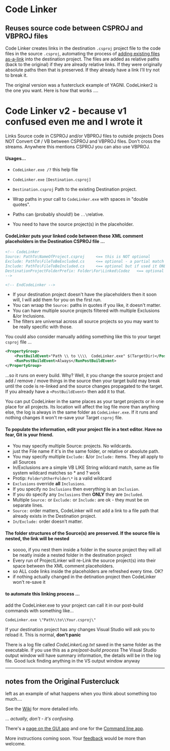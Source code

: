 # Code Linker 
## Reuses source code between CSPROJ and VBPROJ files

Code Linker creates links in the destination `.csproj` project file to the code files in the source `.csproj`, automating the process of [adding existing files as-a-link](https://msdn.microsoft.com/en-us/library/windows/apps/jj714082(v=vs.105).aspx) into the destination project. The files are added as relative paths (back to the original) if they are already relative links. If they were originally absolute paths then that is preserved.  If they already have a link I'll try not to break it.

The original version was a fustercluck example of YAGNI. CodeLinker2 is the one you want. Here is how that works ....

# Code Linker v2 - because v1 confused even me and I wrote it
Links Source code in CSPROJ and/or VBPROJ files to outside projects
Does NOT Convert C# / VB between CSPROJ and VBPROJ files.
Don't cross the streams.
Anywhere this mentions CSPROJ you can also use VBPROJ.

#### Usages...
- `CodeLinker.exe /?`  this help file
- `CodeLinker.exe` `[Destination.csproj]`
- `Destination.csproj`   Path to the existing Destination project.

- Wrap paths in your call to `CodeLinker.exe` with spaces in "double quotes".
- Paths can (probably should!) be `..\`relative.
- You need to have the source project(s) in the placeholder.


#### CodeLinker puts your linked code between these XML comment placeholders in the Destination CSPROJ file ...

```xml
<!-- CodeLinker
Source: PathTo\NameOfProject.csproj     <== this is NOT optional
Exclude: PathTo\FileToBeExcluded.cs     <== optional - a partial match will exclude it. Works like wildcard in DOS
Include: PathTo\FileToBeIncluded.cs     <== optional but if used it ONLY includes matches. Works like wildcard in DOS
DestinationProjectFolderPrefix: Folder\For\Linked\Codez   <== optional folder to nest linked code in
-->
```
```xml
<!-- EndCodeLinker -->
```

- If your destination project doesn't have the placeholders then it soon will, I will add them for you on the first run.
- You can wraap the `Source:` paths in quotes if you like, it doesn't matter.
- You can have multiple source projects filtered with multiple Exclusions &/or Inclusions. 
- The filters are universal across all source projects so you may want to be really specific with those.

You could also consider manually adding something like this to your target `csproj` file ...
```xml
<PropertyGroup>
    <PostBuildEvent>"Path \\ to \\\\  CodeLinker.exe" $(TargetDir)</PostBuildEvent>
    <RunPostBuildEvent>Always</RunPostBuildEvent>
</PropertyGroup>
```
...so it runs on every build. Why? Well, it you change the source project and add / remove / move things in the source then your target build may break until the code is re-linked and the source changes propagated to the target. If you already have a `<PostBuildEvent>` then add it to that.

You can put CodeLinker in the same places as your target projects or in one place for all projects. Its location will affect the log file more than anything else, the log is always in the same folder as `CodeLinker.exe`. If it runs and nothing changes it won't re-save your Target `csproj` file.

#### To populate the information, edit your project file in a text editor. Have no fear, Git is your friend.

- You may specify multiple Source: projects. No wildcards.
- just the File name if it's in the same folder, or relative or absolute path.
- You may specify multiple `Exclude:` &/or `Include:` items. They all apply to all Sources
- In/Exclusions are a simple VB LIKE String wildcard match, same as file system wildcard matches so * and ? work
- Protip: `Folder\OtherFolder\*` is a valid wildcard
- `Exclusions` override **all** `Inclusions`.
- If you specify no `Inclusions` then everything is an `Inclusion`.
- If you do specify any `Inclusions` then **ONLY** they are `Included`.
- Multiple `Source:` or `Exclude:` or `Include:` are ok - they must be on separate lines.
- `Source:` order matters, CodeLinker will not add a link to a file path that already exists in the Destination project.
- `In/Exclude:` order doesn't matter.

#### The folder structures of the Source(s) are preserved. If the source file is nested, the link will be nested
- soooo, if you nest them inside a folder in the source project they will all be neatly inside a nested folder in the destination project
- Every run of ProjectLinker will re-Link the source project(s) into their space between the XML comment placeholders.
- so ALL code links inside the placeholders are refreshed every time. OK?
- if nothing actually changed in the detination project then CodeLinker won't re-save it

#### to automate this linking process ...
add the CodeLinker.exe to your project can call it in our post-build commands with something like...
```batch
CodeLinker.exe \"Path\\to\\Your.csproj\"
````

If your destination project has any changes Visual Studio will ask you to reload it. This is normal, **don't panic**

There is a log file called *CodeLinkerLog.txt* saved in the same folder as the executable. If you use this as a *pre/post-build process* The Visual Studio output window will have summary information, the details will be in the log file. Good luck finding anything in the VS output window anyway 

---------------------

## notes from the Original Fustercluck
left as an example of what happens when you think about something too much....
 
See the [Wiki](https://github.com/CADbloke/CodeLinker/wiki) for more detailed info.

... *actually, don't - it's confusing.*

There's a [page on the GUI app](https://github.com/CADbloke/CodeLinker/wiki/Using-the-GUI-App) and one for the [Command line app](https://github.com/CADbloke/CodeLinker/wiki/Command-Line).

More instructions coming soon. Your [feedback](https://github.com/CADbloke/CodeLinker/issues) would be more than welcome.

